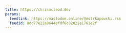 ```yaml
---
title: https://chrismcleod.dev
params:
  feedlink: https://mastodon.online/@mstrkapowski.rss
  feedid: 8dd77e22a9644efdf6c82022e1761e2f
---
```

